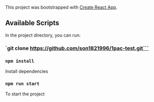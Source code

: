 This project was bootstrapped with [Create React App](https://github.com/facebook/create-react-app).

## Available Scripts

In the project directory, you can run:

### `git clone https://github.com/son1821996/1pac-test.git```

### `npm install`

Install dependencies

### `npm run start`

To start the project
